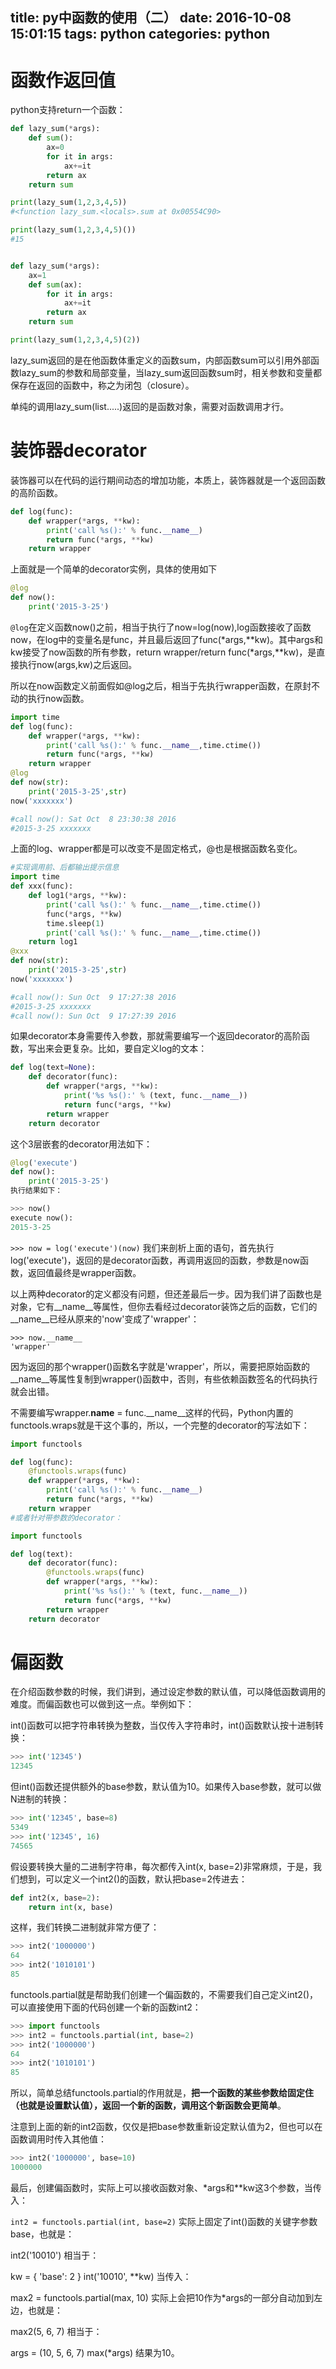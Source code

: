 title: py中函数的使用（二）
date: 2016-10-08 15:01:15
tags: python
categories: python
---

# 函数作返回值 #

python支持return一个函数：
<!--more-->
```python
def lazy_sum(*args):
    def sum():
        ax=0
        for it in args:
            ax+=it
        return ax
    return sum

print(lazy_sum(1,2,3,4,5))
#<function lazy_sum.<locals>.sum at 0x00554C90>

print(lazy_sum(1,2,3,4,5)())
#15


def lazy_sum(*args):
    ax=1
    def sum(ax):
        for it in args:
            ax+=it
        return ax
    return sum

print(lazy_sum(1,2,3,4,5)(2))
```

lazy_sum返回的是在他函数体重定义的函数sum，内部函数sum可以引用外部函数lazy_sum的参数和局部变量，当lazy_sum返回函数sum时，相关参数和变量都保存在返回的函数中，称之为闭包（closure）。

单纯的调用lazy_sum(list.....)返回的是函数对象，需要对函数调用才行。


# 装饰器decorator #

装饰器可以在代码的运行期间动态的增加功能，本质上，装饰器就是一个返回函数的高阶函数。

```python
def log(func):
    def wrapper(*args, **kw):
        print('call %s():' % func.__name__)
        return func(*args, **kw)
    return wrapper
```

上面就是一个简单的decorator实例，具体的使用如下


```python
@log
def now():
    print('2015-3-25')
```

`@log`在定义函数now()之前，相当于执行了now=log(now),log函数接收了函数now，在log中的变量名是func，并且最后返回了func(*args,**kw)。其中args和kw接受了now函数的所有参数，return wrapper/return func(*args,**kw)，是直接执行now(args,kw)之后返回。

所以在now函数定义前面假如@log之后，相当于先执行wrapper函数，在原封不动的执行now函数。

```python
import time
def log(func):
    def wrapper(*args, **kw):
        print('call %s():' % func.__name__,time.ctime())
        return func(*args, **kw)
    return wrapper
@log
def now(str):
    print('2015-3-25',str)
now('xxxxxxx')

#call now(): Sat Oct  8 23:30:38 2016
#2015-3-25 xxxxxxx
```

上面的log、wrapper都是可以改变不是固定格式，@也是根据函数名变化。


```python
#实现调用前、后都输出提示信息
import time
def xxx(func):
    def log1(*args, **kw):
        print('call %s():' % func.__name__,time.ctime())
        func(*args, **kw)
        time.sleep(1)
        print('call %s():' % func.__name__,time.ctime())
    return log1
@xxx
def now(str):
    print('2015-3-25',str)
now('xxxxxxx')

#call now(): Sun Oct  9 17:27:38 2016
#2015-3-25 xxxxxxx
#call now(): Sun Oct  9 17:27:39 2016
```


如果decorator本身需要传入参数，那就需要编写一个返回decorator的高阶函数，写出来会更复杂。比如，要自定义log的文本：
```python
def log(text=None):
    def decorator(func):
        def wrapper(*args, **kw):
            print('%s %s():' % (text, func.__name__))
            return func(*args, **kw)
        return wrapper
    return decorator
```
这个3层嵌套的decorator用法如下：

```python
@log('execute')
def now():
    print('2015-3-25')
执行结果如下：

>>> now()
execute now():
2015-3-25
```

`>>> now = log('execute')(now)`
我们来剖析上面的语句，首先执行log('execute')，返回的是decorator函数，再调用返回的函数，参数是now函数，返回值最终是wrapper函数。

以上两种decorator的定义都没有问题，但还差最后一步。因为我们讲了函数也是对象，它有__name__等属性，但你去看经过decorator装饰之后的函数，它们的__name__已经从原来的'now'变成了'wrapper'：

```
>>> now.__name__
'wrapper'
```

因为返回的那个wrapper()函数名字就是'wrapper'，所以，需要把原始函数的__name__等属性复制到wrapper()函数中，否则，有些依赖函数签名的代码执行就会出错。

不需要编写wrapper.__name__ = func.__name__这样的代码，Python内置的functools.wraps就是干这个事的，所以，一个完整的decorator的写法如下：

```python
import functools

def log(func):
    @functools.wraps(func)
    def wrapper(*args, **kw):
        print('call %s():' % func.__name__)
        return func(*args, **kw)
    return wrapper
#或者针对带参数的decorator：

import functools

def log(text):
    def decorator(func):
        @functools.wraps(func)
        def wrapper(*args, **kw):
            print('%s %s():' % (text, func.__name__))
            return func(*args, **kw)
        return wrapper
    return decorator
```


# 偏函数 #


在介绍函数参数的时候，我们讲到，通过设定参数的默认值，可以降低函数调用的难度。而偏函数也可以做到这一点。举例如下：

int()函数可以把字符串转换为整数，当仅传入字符串时，int()函数默认按十进制转换：

```python
>>> int('12345')
12345
```
但int()函数还提供额外的base参数，默认值为10。如果传入base参数，就可以做N进制的转换：

```python
>>> int('12345', base=8)
5349
>>> int('12345', 16)
74565
```

假设要转换大量的二进制字符串，每次都传入int(x, base=2)非常麻烦，于是，我们想到，可以定义一个int2()的函数，默认把base=2传进去：

```python
def int2(x, base=2):
    return int(x, base)
```
这样，我们转换二进制就非常方便了：


```python
>>> int2('1000000')
64
>>> int2('1010101')
85
```
functools.partial就是帮助我们创建一个偏函数的，不需要我们自己定义int2()，可以直接使用下面的代码创建一个新的函数int2：

```python
>>> import functools
>>> int2 = functools.partial(int, base=2)
>>> int2('1000000')
64
>>> int2('1010101')
85
```
所以，简单总结functools.partial的作用就是，**把一个函数的某些参数给固定住（也就是设置默认值），返回一个新的函数，调用这个新函数会更简单**。

注意到上面的新的int2函数，仅仅是把base参数重新设定默认值为2，但也可以在函数调用时传入其他值：

```python
>>> int2('1000000', base=10)
1000000
```
最后，创建偏函数时，实际上可以接收函数对象、*args和**kw这3个参数，当传入：

`int2 = functools.partial(int, base=2)`
实际上固定了int()函数的关键字参数base，也就是：

int2('10010')
相当于：

kw = { 'base': 2 }
int('10010', **kw)
当传入：

max2 = functools.partial(max, 10)
实际上会把10作为*args的一部分自动加到左边，也就是：

max2(5, 6, 7)
相当于：

args = (10, 5, 6, 7)
max(*args)
结果为10。